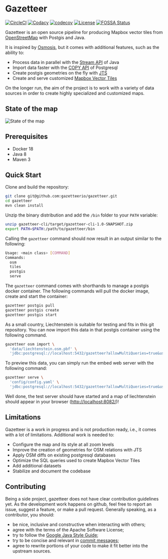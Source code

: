 # Gazetteer

[![CircleCI](https://circleci.com/gh/gazetteerio/gazetteer.svg?style=svg)](https://circleci.com/gh/gazetteerio/gazetteer)
[![Codacy](https://api.codacy.com/project/badge/Grade/9bb5efb0bea54a868cc70b0d9e564767)](https://app.codacy.com/app/bchapuis/gazetteer?utm_source=github.com&utm_medium=referral&utm_content=bchapuis/gazetteer&utm_campaign=Badge_Grade_Dashboard)
[![codecov](https://codecov.io/gh/gazetteerio/gazetteer/branch/master/graph/badge.svg)](https://codecov.io/gh/gazetteerio/gazetteer)
[![License](https://img.shields.io/badge/License-Apache%202.0-blue.svg)](https://opensource.org/licenses/Apache-2.0)
[![FOSSA Status](https://app.fossa.io/api/projects/git%2Bgithub.com%2Fgazetteerio%2Fgazetteer.svg?type=shield)](https://app.fossa.io/projects/git%2Bgithub.com%2Fgazetteerio%2Fgazetteer?ref=badge_shield)

Gazetteer is an open source pipeline for producing Mapbox vector tiles from [OpenStreetMap](https://www.openstreetmap.org) with Postgis and Java.

It is inspired by [Osmosis](https://github.com/openstreetmap/osmosis), but it comes with additional features, such as the ability to:
  - Process data in parallel with the [Stream API](https://docs.oracle.com/javase/8/docs/api/java/util/stream/package-summary.html) of Java
  - Import data faster with the [COPY API](https://www.postgresql.org/docs/11/sql-copy.html) of Postgresql
  - Create postgis geometries on the fly with [JTS](https://github.com/locationtech/jts)
  - Create and serve customized [Mapbox Vector Tiles](https://docs.mapbox.com/vector-tiles/specification/)

On the longer run, the aim of the project is to work with a variety of data sources in order to create highly specialized and customized maps.

## State of the map

![State of the map](https://github.com/gazetteerio/gazetteer/raw/master/screenshots/2019-10-20.png)

## Prerequisites

  - Docker 18
  - Java 8
  - Maven 3

## Quick Start

Clone and build the repository:

```bash
git clone git@github.com:gazetteerio/gazetteer.git
cd gazetteer
mvn clean install
```

Unzip the binary distribution and add the `/bin` folder to your `PATH` variable:

```bash
unzip gazetteer-cli/target/gazetteer-cli-1.0-SNAPSHOT.zip
export PATH=$PATH:/path/to/gazetteer/bin
```

Calling the `gazetteer` command should now result in an output similar to the following:

```bash
Usage: <main class> [COMMAND]
Commands:
  osm
  tiles
  postgis
  serve
```

The `gazetteer` command comes with shorthands to manage a postgis docker container. 
The following commands will pull the docker image, create and start the container:

```bash
gazetteer postgis pull
gazetteer postgis create
gazetteer postgis start
```

As a small country, Liechtenstein is suitable for testing and fits in this git repository. 
You can now import this data in that postgis container using the following command.

```bash
gazetteer osm import \
  'data/liechtenstein.osm.pbf' \
  'jdbc:postgresql://localhost:5432/gazetteer?allowMultiQueries=true&user=gazetteer&password=gazetteer'
```

To preview this data, you can simply run the embed web server with the following command:

```bash
gazetteer serve \
  'config/config.yaml' \
  'jdbc:postgresql://localhost:5432/gazetteer?allowMultiQueries=true&user=gazetteer&password=gazetteer'
```

Well done, the test server should have started and a map of liechtenstein should appear in your browser ([http://localhost:8082/](http://localhost:8082/))!

## Limitations

Gazetteer is a work in progress and is not production ready, i.e., it comes with a lot of limitations. 
Additional work is needed to: 
  - Configure the map and its style at all zoom levels
  - Improve the creation of geometries for OSM relations with JTS
  - Apply OSM diffs on existing postgresql databases
  - Optimize the SQL queries used to create Mapbox Vector Tiles
  - Add additional datasets
  - Stabilize and document the codebase


## Contributing

Being a side project, gazetteer does not have clear contribution guidelines yet.
As the development work happens on github, feel free to report an issue, suggest a feature, or make a pull request.
Generally speaking, as a contributor, you should:
  - be nice, inclusive and constructive when interacting with others;
  - agree with the terms of the Apache Software License;
  - try to follow the [Google Java Style Guide](https://google.github.io/styleguide/javaguide.html);
  - try to be concise and relevant in [commit messages](https://chris.beams.io/posts/git-commit/);
  - agree to rewrite portions of your code to make it fit better into the upstream sources.

